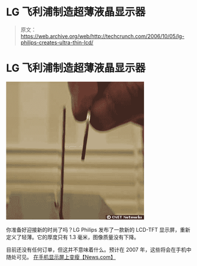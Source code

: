 # LG 飞利浦制造超薄液晶显示器

> 原文：<https://web.archive.org/web/http://techcrunch.com/2006/10/05/lg-philips-creates-ultra-thin-lcd/>

# LG 飞利浦制造超薄液晶显示器

![](img/59fe6f2a84cbeda9d9a0a29b7857b7fe.png)

你准备好迎接新的时尚了吗？LG Philips 发布了一款新的 LCD-TFT 显示屏，重新定义了轻薄。它的厚度只有 1.3 毫米，图像质量没有下降。

目前还没有任何订单，但这并不意味着什么。预计在 2007 年，这些将会在手机中随处可见。
 [在手机显示屏上变瘦【News.com】](https://web.archive.org/web/20130627212502/http://news.com.com/Getting+the+skinny+on+mobile+displays/2100-1041_3-6123189.html)
